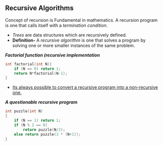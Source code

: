 ## Recursive Algorithms

Concept of recursion is Fundamental in mathematics. A recursion program is one that calls itself with a *termination condition*.

- *Trees* are data structures which are recursively defined.
- **Definition-** A *recursive algorithm* is one that solves a program by solving one or more smaller instances of the same problem.

***Factorial function (recursive implementation***

````c++
int factorial(int N){
    if (N == 0) return 1;
    return N*factorial(N-1);
}
````

- <u>Its always possible to convert a recursive program into a non-recursive one.</u>

***A questionable recursive program***

````c++
int puzzle(int N)
{
    if (N == 1) return 1;
    if (N % 2 == 0)
        return puzzle(N/2);
    else return puzzle(3 * (N+1));
}
````

